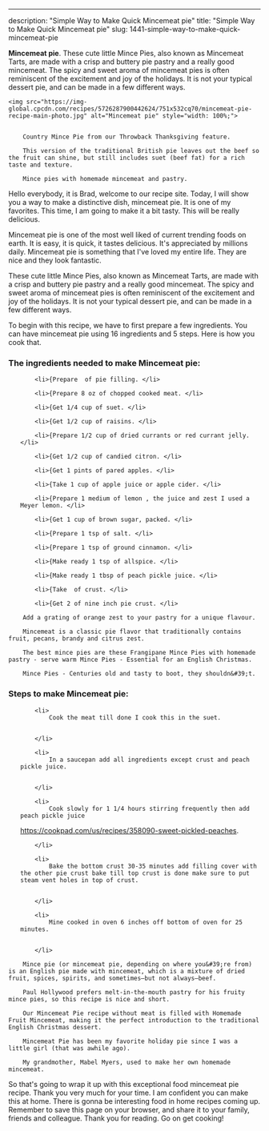 ---
description: "Simple Way to Make Quick Mincemeat pie"
title: "Simple Way to Make Quick Mincemeat pie"
slug: 1441-simple-way-to-make-quick-mincemeat-pie

<p>
	<strong>Mincemeat pie</strong>. 
	These cute little Mince Pies, also known as Mincemeat Tarts, are made with a crisp and buttery pie pastry and a really good mincemeat. The spicy and sweet aroma of mincemeat pies is often reminiscent of the excitement and joy of the holidays. It is not your typical dessert pie, and can be made in a few different ways.
</p>
<p>
	
	<img src="https://img-global.cpcdn.com/recipes/5726287900442624/751x532cq70/mincemeat-pie-recipe-main-photo.jpg" alt="Mincemeat pie" style="width: 100%;">
	
	
		Country Mince Pie from our Throwback Thanksgiving feature.
	
		This version of the traditional British pie leaves out the beef so the fruit can shine, but still includes suet (beef fat) for a rich taste and texture.
	
		Mince pies with homemade mincemeat and pastry.
	
</p>
<p>
	Hello everybody, it is Brad, welcome to our recipe site. Today, I will show you a way to make a distinctive dish, mincemeat pie. It is one of my favorites. This time, I am going to make it a bit tasty. This will be really delicious.
</p>
	
<p>
	Mincemeat pie is one of the most well liked of current trending foods on earth. It is easy, it is quick, it tastes delicious. It's appreciated by millions daily. Mincemeat pie is something that I've loved my entire life. They are nice and they look fantastic.
</p>
<p>
	These cute little Mince Pies, also known as Mincemeat Tarts, are made with a crisp and buttery pie pastry and a really good mincemeat. The spicy and sweet aroma of mincemeat pies is often reminiscent of the excitement and joy of the holidays. It is not your typical dessert pie, and can be made in a few different ways.
</p>

<p>
To begin with this recipe, we have to first prepare a few ingredients. You can have mincemeat pie using 16 ingredients and 5 steps. Here is how you cook that.
</p>

<h3>The ingredients needed to make Mincemeat pie:</h3>

<ol>
	
		<li>{Prepare  of pie filling. </li>
	
		<li>{Prepare 8 oz of chopped cooked meat. </li>
	
		<li>{Get 1/4 cup of suet. </li>
	
		<li>{Get 1/2 cup of raisins. </li>
	
		<li>{Prepare 1/2 cup of dried currants or red currant jelly. </li>
	
		<li>{Get 1/2 cup of candied citron. </li>
	
		<li>{Get 1 pints of pared apples. </li>
	
		<li>{Take 1 cup of apple juice or apple cider. </li>
	
		<li>{Prepare 1 medium of lemon , the juice and zest I used a Meyer lemon. </li>
	
		<li>{Get 1 cup of brown sugar, packed. </li>
	
		<li>{Prepare 1 tsp of salt. </li>
	
		<li>{Prepare 1 tsp of ground cinnamon. </li>
	
		<li>{Make ready 1 tsp of allspice. </li>
	
		<li>{Make ready 1 tbsp of peach pickle juice. </li>
	
		<li>{Take  of crust. </li>
	
		<li>{Get 2 of nine inch pie crust. </li>
	
</ol>
<p>
	
		Add a grating of orange zest to your pastry for a unique flavour.
	
		Mincemeat is a classic pie flavor that traditionally contains fruit, pecans, brandy and citrus zest.
	
		The best mince pies are these Frangipane Mince Pies with homemade pastry - serve warm Mince Pies - Essential for an English Christmas.
	
		Mince Pies - Centuries old and tasty to boot, they shouldn&#39;t.
	
</p>

<h3>Steps to make Mincemeat pie:</h3>

<ol>
	
		<li>
			Cook the meat till done I cook this in the suet.
			
			
		</li>
	
		<li>
			In a saucepan add all ingredients except crust and peach pickle juice.
			
			
		</li>
	
		<li>
			Cook slowly for 1 1/4 hours stirring frequently then add peach pickle juice

https://cookpad.com/us/recipes/358090-sweet-pickled-peaches.
			
			
		</li>
	
		<li>
			Bake the bottom crust 30-35 minutes add filling cover with the other pie crust bake till top crust is done make sure to put steam vent holes in top of crust.
			
			
		</li>
	
		<li>
			Mine cooked in oven 6 inches off bottom of oven for 25 minutes.
			
			
		</li>
	
</ol>

<p>
	
		Mince pie (or mincemeat pie, depending on where you&#39;re from) is an English pie made with mincemeat, which is a mixture of dried fruit, spices, spirits, and sometimes—but not always—beef.
	
		Paul Hollywood prefers melt-in-the-mouth pastry for his fruity mince pies, so this recipe is nice and short.
	
		Our Mincemeat Pie recipe without meat is filled with Homemade Fruit Mincemeat, making it the perfect introduction to the traditional English Christmas dessert.
	
		Mincemeat Pie has been my favorite holiday pie since I was a little girl (that was awhile ago).
	
		My grandmother, Mabel Myers, used to make her own homemade mincemeat.
	
</p>

<p>
	So that's going to wrap it up with this exceptional food mincemeat pie recipe. Thank you very much for your time. I am confident you can make this at home. There is gonna be interesting food in home recipes coming up. Remember to save this page on your browser, and share it to your family, friends and colleague. Thank you for reading. Go on get cooking!
</p>
